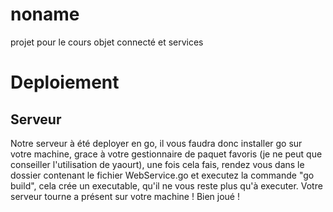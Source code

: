 # noname
projet pour le cours objet connecté et services


<h1>Deploiement</h1>

<h2>Serveur</h2>

Notre serveur à été deployer en go, il vous faudra donc installer go sur votre machine, grace à votre gestionnaire de paquet favoris (je ne peut que conseiller l'utilisation de yaourt), une fois cela fais, rendez vous dans le dossier contenant le fichier WebService.go et executez la commande "go build", cela crée un executable, qu'il ne vous reste plus qu'à executer. Votre serveur tourne a présent sur votre machine ! Bien joué !
